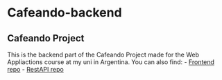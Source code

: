 # Cafeando-backend
## Cafeando Project
This is the backend part of the Cafeando Project made for the Web Appliactions course at my uni in Argentina. You can also find:
    - [Frontend repo](https://github.com/FacundoAlvarado9/Cafeando-front-deploy)
    - [RestAPI repo](https://github.com/FacundoAlvarado9/cafeando-api)
